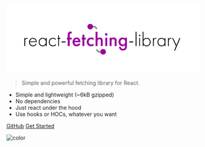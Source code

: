 <!-- _coverpage.md -->

![logo](_media/logo.png)

> Simple and powerful fetching library for React. 

- Simple and lightweight (~6kB gzipped)
- No dependencies
- Just react under the hood
- Use hooks or HOCs, whatever you want

[GitHub](https://github.com/marcin-piela/react-fetching-library)
[Get Started](#getting-started)

![color](#e5e5e5)
